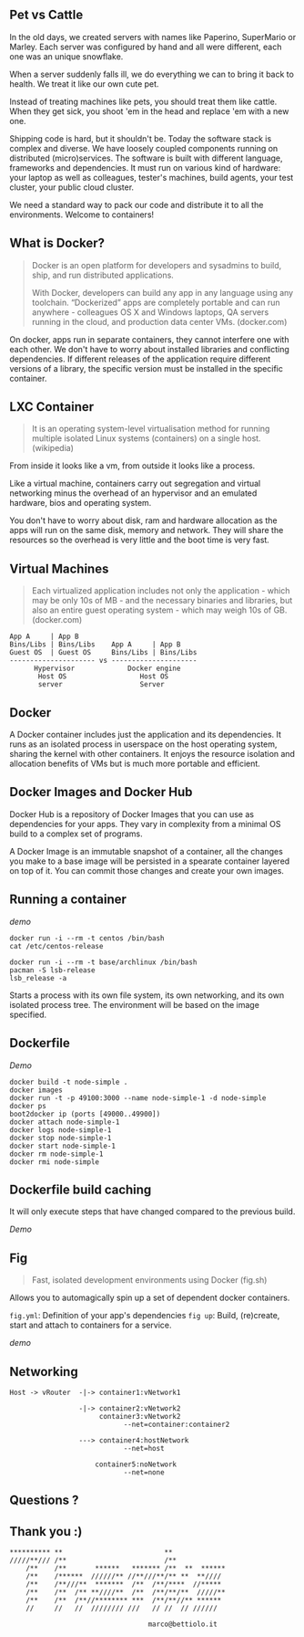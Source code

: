 
## Pet vs Cattle

In the old days, we created servers with names like Paperino, SuperMario or Marley. Each server was configured by hand and all were different, each one was an unique snowflake. 

When a server suddenly falls ill, we do everything we can to bring it back to health. We treat it like our own cute pet.














Instead of treating machines like pets, you should treat them like cattle. When they get sick, you shoot 'em in the head and replace 'em with a new one.

Shipping code is hard, but it shouldn't be. Today the software stack is complex and diverse. We have loosely coupled components running on distributed (micro)services. The software is built with different language, frameworks and dependencies. It must run on various kind of hardware: your laptop as well as colleagues, tester's machines, build agents, your test cluster, your public cloud cluster.

We need a standard way to pack our code and distribute it to all the environments. Welcome to containers!










## What is Docker?

> Docker is an open platform for developers and sysadmins to build, ship, and run distributed applications.
>
> With Docker, developers can build any app in any language using any toolchain. “Dockerized” apps are completely portable and can run anywhere - colleagues OS X and Windows laptops, QA servers running in the cloud, and production data center VMs. (docker.com)














On docker, apps run in separate containers, they cannot interfere one with each other. We don't have to worry about installed libraries and conflicting dependencies. If different releases of the application require different versions of a library, the specific version must be installed in the specific container.
 


















## LXC Container

> It is an operating system-level virtualisation method for running multiple isolated Linux systems (containers) on a single host. (wikipedia)

From inside it looks like a vm, from outside it looks like a process.




















Like a virtual machine, containers carry out segregation and virtual networking minus the overhead of an hypervisor and an emulated hardware, bios and operating system. 

You don't have to worry about disk, ram and hardware allocation as the apps will run on the same disk, memory and network. They will share the resources so the overhead is very little and the boot time is very fast.




















## Virtual Machines

> Each virtualized application includes not only the application - which may be only 10s of MB - and the necessary binaries and libraries, but also an entire guest operating system - which may weigh 10s of GB. (docker.com)


















    App A     | App B
    Bins/Libs | Bins/Libs    App A     | App B
    Guest OS  | Guest OS     Bins/Libs | Bins/Libs
    --------------------- vs ---------------------
          Hypervisor             Docker engine
           Host OS                  Host OS
           server                   Server












## Docker 
  
A Docker container includes just the application and its dependencies. It runs as an isolated process in userspace on the host operating system, sharing the kernel with other containers. It enjoys the resource isolation and allocation benefits of VMs but is much more portable and efficient.















## Docker Images and Docker Hub

Docker Hub is a repository of Docker Images that you can use as dependencies for your apps. They vary in complexity from a minimal OS build to a complex set of programs.

A Docker Image is an immutable snapshot of a container, all the changes you make to a base image will be persisted in a spearate container layered on top of it. You can commit those changes and create your own images.



















## Running a container

_demo_

```
docker run -i --rm -t centos /bin/bash
cat /etc/centos-release

docker run -i --rm -t base/archlinux /bin/bash
pacman -S lsb-release
lsb_release -a
```

Starts a process with its own file system, its own networking, and its own isolated process tree. The environment will be based on the image specified.














 
## Dockerfile

_Demo_

```
docker build -t node-simple .
docker images
docker run -t -p 49100:3000 --name node-simple-1 -d node-simple
docker ps
boot2docker ip (ports [49000..49900])
docker attach node-simple-1
docker logs node-simple-1
docker stop node-simple-1
docker start node-simple-1
docker rm node-simple-1
docker rmi node-simple
```
 










## Dockerfile build caching

It will only execute steps that have changed compared to the previous build.

_Demo_
















 
## Fig

> Fast, isolated development environments using Docker (fig.sh)

Allows you to automagically spin up a set of dependent docker containers.

`fig.yml`: Definition of your app's dependencies
`fig up`: Build, (re)create, start and attach to containers for a service.

_demo_
















## Networking
 
    Host -> vRouter  -|-> container1:vNetwork1
     
                     -|-> container2:vNetwork2
                          container3:vNetwork2 
                          		--net=container:container2
                    
                     ---> container4:hostNetwork 
                    			--net=host
                         
                         container5:noNetwork 
                         		--net=none












## Questions ?


















   		
## Thank you :)


    ********** **                         **            
    /////**/// /**                        /**            
        /**    /**       ******   ******* /**  **  ******
        /**    /******  //////** //**///**/** **  **//// 
        /**    /**///**  *******  /**  /**/****  //***** 
        /**    /**  /** **////**  /**  /**/**/**  /////**
        /**    /**  /**//******** ***  /**/**//** ****** 
        //     //   //  //////// ///   // //  // //////
    
                                      marco@bettiolo.it





